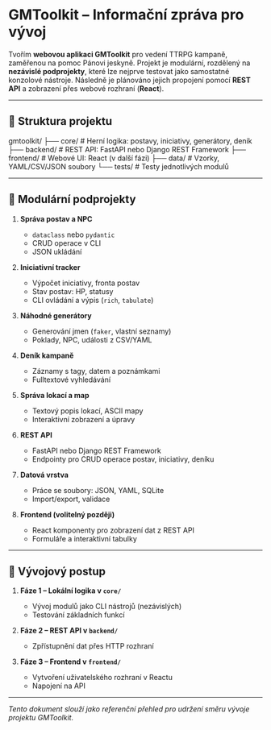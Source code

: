 # GMToolkit – Informační zpráva pro vývoj

Tvořím **webovou aplikaci GMToolkit** pro vedení TTRPG kampaně, zaměřenou na pomoc Pánovi jeskyně. Projekt je modulární, rozdělený na **nezávislé podprojekty**, které lze nejprve testovat jako samostatné konzolové nástroje. Následně je plánováno jejich propojení pomocí **REST API** a zobrazení přes webové rozhraní (**React**).

---

## 📁 Struktura projektu

gmtoolkit/
├── core/ # Herní logika: postavy, iniciativy, generátory, deník
├── backend/ # REST API: FastAPI nebo Django REST Framework
├── frontend/ # Webové UI: React (v další fázi)
├── data/ # Vzorky, YAML/CSV/JSON soubory
└── tests/ # Testy jednotlivých modulů

---

## 🧩 Modulární podprojekty

1. **Správa postav a NPC**
   - `dataclass` nebo `pydantic`
   - CRUD operace v CLI
   - JSON ukládání

2. **Iniciativní tracker**
   - Výpočet iniciativy, fronta postav
   - Stav postav: HP, statusy
   - CLI ovládání a výpis (`rich`, `tabulate`)

3. **Náhodné generátory**
   - Generování jmen (`faker`, vlastní seznamy)
   - Poklady, NPC, události z CSV/YAML

4. **Deník kampaně**
   - Záznamy s tagy, datem a poznámkami
   - Fulltextové vyhledávání

5. **Správa lokací a map**
   - Textový popis lokací, ASCII mapy
   - Interaktivní zobrazení a úpravy

6. **REST API**
   - FastAPI nebo Django REST Framework
   - Endpointy pro CRUD operace postav, iniciativy, deníku

7. **Datová vrstva**
   - Práce se soubory: JSON, YAML, SQLite
   - Import/export, validace

8. **Frontend (volitelný později)**
   - React komponenty pro zobrazení dat z REST API
   - Formuláře a interaktivní tabulky

---

## 🚀 Vývojový postup

1. **Fáze 1 – Lokální logika v `core/`**
   - Vývoj modulů jako CLI nástrojů (nezávislých)
   - Testování základních funkcí

2. **Fáze 2 – REST API v `backend/`**
   - Zpřístupnění dat přes HTTP rozhraní

3. **Fáze 3 – Frontend v `frontend/`**
   - Vytvoření uživatelského rozhraní v Reactu
   - Napojení na API

---

_Tento dokument slouží jako referenční přehled pro udržení směru vývoje projektu GMToolkit._
